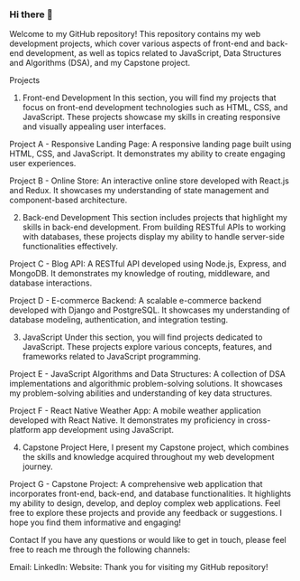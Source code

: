 ### Hi there 👋

Welcome to my GitHub repository! This repository contains my web development projects, which cover various aspects of front-end and back-end development, as well as topics related to JavaScript, Data Structures and Algorithms (DSA), and my Capstone project.

Projects
1. Front-end Development
In this section, you will find my projects that focus on front-end development technologies such as HTML, CSS, and JavaScript. These projects showcase my skills in creating responsive and visually appealing user interfaces.

Project A - Responsive Landing Page: A responsive landing page built using HTML, CSS, and JavaScript. It demonstrates my ability to create engaging user experiences.

Project B - Online Store: An interactive online store developed with React.js and Redux. It showcases my understanding of state management and component-based architecture.

2. Back-end Development
This section includes projects that highlight my skills in back-end development. From building RESTful APIs to working with databases, these projects display my ability to handle server-side functionalities effectively.

Project C - Blog API: A RESTful API developed using Node.js, Express, and MongoDB. It demonstrates my knowledge of routing, middleware, and database interactions.

Project D - E-commerce Backend: A scalable e-commerce backend developed with Django and PostgreSQL. It showcases my understanding of database modeling, authentication, and integration testing.

3. JavaScript
Under this section, you will find projects dedicated to JavaScript. These projects explore various concepts, features, and frameworks related to JavaScript programming.

Project E - JavaScript Algorithms and Data Structures: A collection of DSA implementations and algorithmic problem-solving solutions. It showcases my problem-solving abilities and understanding of key data structures.

Project F - React Native Weather App: A mobile weather application developed with React Native. It demonstrates my proficiency in cross-platform app development using JavaScript.

4. Capstone Project
Here, I present my Capstone project, which combines the skills and knowledge acquired throughout my web development journey.

Project G - Capstone Project: A comprehensive web application that incorporates front-end, back-end, and database functionalities. It highlights my ability to design, develop, and deploy complex web applications.
Feel free to explore these projects and provide any feedback or suggestions. I hope you find them informative and engaging!

Contact
If you have any questions or would like to get in touch, please feel free to reach me through the following channels:

Email:
LinkedIn:
Website:
Thank you for visiting my GitHub repository!
<!--
**pha46/pha46** is a ✨ _special_ ✨ repository because its `README.md` (this file) appears on your GitHub profile.

Here are some ideas to get you started:

- 🔭 I’m currently working on ...
- 🌱 I’m currently learning ...
- 👯 I’m looking to collaborate on ...
- 🤔 I’m looking for help with ...
- 💬 Ask me about ...
- 📫 How to reach me: ...
- 😄 Pronouns: ...
- ⚡ Fun fact: ...
-->
